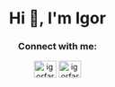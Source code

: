 <h1 align="center">Hi 👋, I'm Igor</h1>
<h3 align="center">Connect with me:</h3>
<p align="center">
<a href="https://twitter.com/igorfarau" target="blank"><img align="center" src="https://raw.githubusercontent.com/rahuldkjain/github-profile-readme-generator/master/src/images/icons/Social/twitter.svg" alt="igorfarau" height="30" width="40" /></a>
<a href="https://instagram.com/igorfarau" target="blank"><img align="center" src="https://raw.githubusercontent.com/rahuldkjain/github-profile-readme-generator/master/src/images/icons/Social/instagram.svg" alt="igorfarau" height="30" width="40" /></a>
</p>



<!---
igorfarau/igorfarau is a ✨ special ✨ repository because its `README.md` (this file) appears on your GitHub profile.
You can click the Preview link to take a look at your changes.
--->
